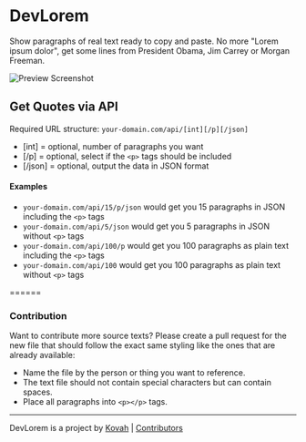 # DevLorem

Show paragraphs of real text ready to copy and paste. No more "Lorem ipsum dolor", get some lines from President Obama, Jim Carrey or Morgan Freeman.

![Preview Screenshot](http://i.imgur.com/afpMSF9.jpg)

## Get Quotes via API

Required URL structure:
`your-domain.com/api/[int][/p][/json]`

* [int] = optional, number of paragraphs you want
* [/p] = optional, select if the `<p>` tags should be included
* [/json] = optional, output the data in JSON format

#### Examples

* `your-domain.com/api/15/p/json` would get you 15 paragraphs in JSON including the `<p>` tags
* `your-domain.com/api/5/json` would get you 5 paragraphs in JSON without `<p>` tags
* `your-domain.com/api/100/p` would get you 100 paragraphs as plain text including the `<p>` tags
* `your-domain.com/api/100` would get you 100 paragraphs as plain text without `<p>` tags

======

### Contribution

Want to contribute more source texts? Please create a pull request for the new file that should follow the exact same styling like the ones that are already available:

* Name the file by the person or thing you want to reference.
* The text file should not contain special characters but can contain spaces.
* Place all paragraphs into `<p></p>` tags.

------

DevLorem is a project by [Kovah](https://kovah.de) | [Contributors](https://github.com/Kovah/DevLorem/graphs/contributors)
